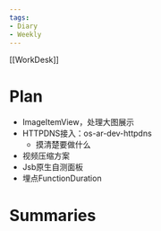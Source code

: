 ```yaml
---
tags:
- Diary 
- Weekly
---
```

[[WorkDesk]]
# Plan
- ImageItemView，处理大图展示
- HTTPDNS接入：os-ar-dev-httpdns
	- 摸清楚要做什么
- 视频压缩方案
- Jsb原生自测面板
- 埋点FunctionDuration
# Summaries 
